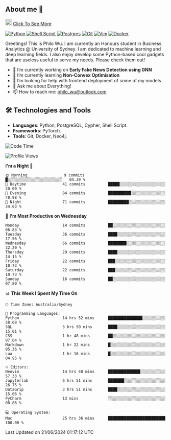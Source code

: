 ## About me 🤗

<a href="#"><img src="https://media.giphy.com/media/hvRJCLFzcasrR4ia7z/giphy.gif" width="20px" height="20px"></a> [Click To See More](https://codeboyphilo.github.io)

[![Python](https://img.shields.io/badge/python-3670A0?style=for-the-badge&logo=python&logoColor=ffdd54)](#)
[![Shell Script](https://img.shields.io/badge/shell_script-%23121011.svg?style=for-the-badge&logo=gnu-bash&logoColor=white)](#)
[![Postgres](https://img.shields.io/badge/postgres-%23316192.svg?style=for-the-badge&logo=postgresql&logoColor=white)](#)
[![Git](https://img.shields.io/badge/git-%23F05033.svg?style=for-the-badge&logo=git&logoColor=white)](#)
[![Vim](https://img.shields.io/badge/VIM-%2311AB00.svg?style=for-the-badge&logo=vim&logoColor=white)](#)
[![Docker](https://img.shields.io/badge/docker-%230db7ed.svg?style=for-the-badge&logo=docker&logoColor=white)](#)

Greetings! This is Philo Wu. I am currently an Honours student in Business Analytics \@ University of Sydney. I am dedicated to machine learning and deep learning fields. I also enjoy develop some Python-based cool gadgets that are ~~useless~~ useful to serve my needs. Please check them out!

- 🔭 I’m currently working on **Early Fake News Detection using GNN**
- 🌱 I’m currently learning **Non-Convex Optimisation**
- 🤔 I’m looking for help with frontend deployment of some of my models
- 💬 Ask me about Everything!
- 📫 How to reach me: philo_wu@outlook.com

## 🛠 Technologies and Tools
- **Languages**: Python, PostgreSQL, Cypher, Shell Script.
- **Frameworks**: PyTorch.
- **Tools**: Git, Docker, Neo4j.

<!--START_SECTION:waka-->
![Code Time](http://img.shields.io/badge/Code%20Time-252%20hrs%2029%20mins-blue)

![Profile Views](http://img.shields.io/badge/Profile%20Views-20-blue)

**I'm a Night 🦉** 

```text
🌞 Morning                9 commits           █░░░░░░░░░░░░░░░░░░░░░░░░   04.39 % 
🌆 Daytime                41 commits          █████░░░░░░░░░░░░░░░░░░░░   20.00 % 
🌃 Evening                84 commits          ██████████░░░░░░░░░░░░░░░   40.98 % 
🌙 Night                  71 commits          █████████░░░░░░░░░░░░░░░░   34.63 % 
```
📅 **I'm Most Productive on Wednesday** 

```text
Monday                   14 commits          ██░░░░░░░░░░░░░░░░░░░░░░░   06.83 % 
Tuesday                  36 commits          ████░░░░░░░░░░░░░░░░░░░░░   17.56 % 
Wednesday                66 commits          ████████░░░░░░░░░░░░░░░░░   32.20 % 
Thursday                 29 commits          ████░░░░░░░░░░░░░░░░░░░░░   14.15 % 
Friday                   22 commits          ███░░░░░░░░░░░░░░░░░░░░░░   10.73 % 
Saturday                 22 commits          ███░░░░░░░░░░░░░░░░░░░░░░   10.73 % 
Sunday                   16 commits          ██░░░░░░░░░░░░░░░░░░░░░░░   07.80 % 
```


📊 **This Week I Spent My Time On** 

```text
🕑︎ Time Zone: Australia/Sydney

💬 Programming Languages: 
Python                   14 hrs 52 mins      ███████████████░░░░░░░░░░   58.08 % 
SQL                      3 hrs 50 mins       ████░░░░░░░░░░░░░░░░░░░░░   15.01 % 
CSS                      1 hr 48 mins        ██░░░░░░░░░░░░░░░░░░░░░░░   07.04 % 
Markdown                 1 hr 22 mins        █░░░░░░░░░░░░░░░░░░░░░░░░   05.36 % 
Lua                      1 hr 16 mins        █░░░░░░░░░░░░░░░░░░░░░░░░   04.95 % 

🔥 Editors: 
Neovim                   14 hrs 40 mins      ██████████████░░░░░░░░░░░   57.33 % 
Jupyterlab               6 hrs 51 mins       ███████░░░░░░░░░░░░░░░░░░   26.75 % 
DataGrip                 3 hrs 51 mins       ████░░░░░░░░░░░░░░░░░░░░░   15.06 % 
PyCharm                  13 mins             ░░░░░░░░░░░░░░░░░░░░░░░░░   00.86 % 

💻 Operating System: 
Mac                      25 hrs 36 mins      █████████████████████████   100.00 % 
```


 Last Updated on 21/06/2024 01:17:12 UTC
<!--END_SECTION:waka-->
